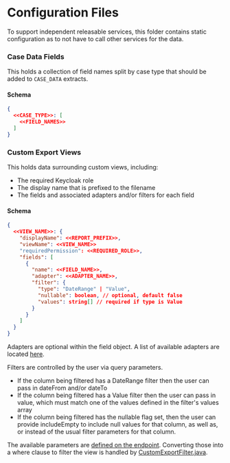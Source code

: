 # Configuration Files

To support independent releasable services, this folder contains static configuration as to not have to call other
services for the data.

### Case Data Fields

This holds a collection of field names split by case type that should be added to `CASE_DATA` extracts.

#### Schema

```json
{
  <<CASE_TYPE>>: [
    <<FIELD_NAMES>>
  ]
}
```

### Custom Export Views

This holds data surrounding custom views, including:

- The required Keycloak role
- The display name that is prefixed to the filename
- The fields and associated adapters and/or filters for each field

#### Schema

```json
{
  <<VIEW_NAME>>: {
    "displayName": <<REPORT_PREFIX>>,
    "viewName": <<VIEW_NAME>>
    "requiredPermission": <<REQUIRED_ROLE>>,
    "fields": [
      {
        "name": <<FIELD_NAME>>,
        "adapter": <<ADAPTER_NAME>>,
        "filter": {
          "type": "DateRange" | "Value",
          "nullable": boolean, // optional, default false
          "values": string[] // required if type is Value
        }
      }
    ]
  }
}
```

Adapters are optional within the field object. A list of available adapters are
located [here](../../java/uk/gov/digital/ho/hocs/audit/service/domain/adapter).

Filters are controlled by the user via query parameters.
* If the column being filtered has a DateRange filter then the user can pass in dateFrom and/or dateTo
* If the column being filtered has a Value filter then the user can pass in value, which must match one of the values
  defined in the filter's values array
* If the column being filtered has the nullable flag set, then the user can provide includeEmpty to include null values
  for that column, as well as, or instead of the usual filter parameters for that column.

The available parameters are [defined on the endpoint](
../../java/uk/gov/digital/ho/hocs/audit/entrypoint/CustomExportResource.java#L37-L42). Converting those into a 
where clause to filter the view is handled by [CustomExportFilter.java](
../../java/uk/gov/digital/ho/hocs/audit/entrypoint/dto/CustomExportFilter.java).
